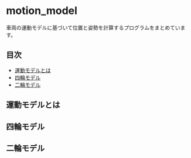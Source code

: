 # motion_model
車両の運動モデルに基づいて位置と姿勢を計算するプログラムをまとめています。  

## 目次
* [運動モデルとは](#運動モデルとは)
* [四輪モデル](#四輪モデル)
* [二輪モデル](#二輪モデル)

## 運動モデルとは


## 四輪モデル


## 二輪モデル
